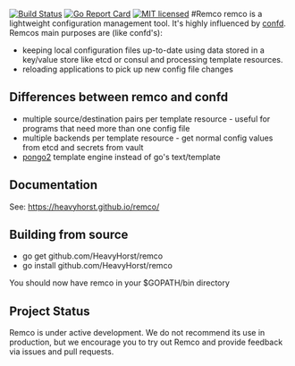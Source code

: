 [![Build Status](https://travis-ci.org/HeavyHorst/remco.svg?branch=master)](https://travis-ci.org/HeavyHorst/remco) [![Go Report Card](https://goreportcard.com/badge/github.com/HeavyHorst/remco)](https://goreportcard.com/report/github.com/HeavyHorst/remco) [![MIT licensed](https://img.shields.io/badge/license-MIT-blue.svg)](https://raw.githubusercontent.com/HeavyHorst/remco/master/LICENSE)
#Remco
remco is a lightweight configuration management tool. It's highly influenced by [confd](https://github.com/kelseyhightower/confd).
Remcos main purposes are (like confd's):

  - keeping local configuration files up-to-date using data stored in a key/value store like etcd or consul and processing template resources.
  - reloading applications to pick up new config file changes

## Differences between remco and confd
   - multiple source/destination pairs per template resource - useful for programs that need more than one config file
   - multiple backends per template resource - get normal config values from etcd and secrets from vault
   - [pongo2](https://github.com/flosch/pongo2) template engine instead of go's text/template

## Documentation 
See: https://heavyhorst.github.io/remco/


## Building from source
  - go get github.com/HeavyHorst/remco
  - go install github.com/HeavyHorst/remco

  You should now have remco in your $GOPATH/bin directory

## Project Status

Remco is under active development. We do not recommend its use in production, but we encourage you to try out Remco and provide feedback via issues and pull requests.
